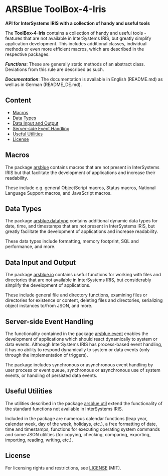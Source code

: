 # ARSBlue ToolBox-4-Iris

**API for InterSystems IRIS with a collection of handy and useful tools**

The **ToolBox-4-Iris** contains a collection of handy and useful tools - features that are not available in InterSystems IRIS, but greatly simplify application development. This includes additional classes, individual methods or even more efficient macros, which are described in the respective packages.

**_Functions_**: These are generally static methods of an abstract class. Deviations from this rule are described as such.

**_Documentation_**: The documentation is available in English (README.md) as well as in German (README_DE.md).

## Content

- [Macros](#macros)
- [Data Types](#data-types)
- [Data Input and Output](#data-input-and-output)
- [Server-side Event Handling](#server-side-event-handling)
- [Useful Utilities](#useful-utilities)
- [License](#license)

## Macros

The package [arsblue](./arsblue) contains macros that are not present in InterSystems IRIS but that facilitate the development of applications and increase their readability.

These include e.g. general ObjectScript macros, Status macros, National Language Support macros, and JavaScript macros.

## Data Types

The package [arsblue.datatype](./arsblue/datatype) contains additional dynamic data types for date, time, and timestamps that are not present in InterSystems IRIS, but greatly facilitate the development of applications and increase readability.

These data types include formatting, memory footprint, SQL and performance, and more.

## Data Input and Output

The package [arsblue.io](./arsblue/io) contains useful functions for working with files and directories that are not available in InterSystems IRIS, but considerably simplify the development of applications.

These include general file and directory functions, examining files or directories for existence or content, deleting files and directories, serializing object instances to/from JSON, and more.

## Server-side Event Handling

The functionality contained in the package [arsblue.event](./arsblue/event) enables the development of applications which should react dynamically to system or data events. Although InterSystems IRIS has process-based event handling, it has no ability to respond dynamically to system or data events (only through the implementation of triggers).

The package includes synchronous or asynchronous event handling by user process or event queue, synchronous or asynchronous use of system events, or handling of persisted data events.

## Useful Utilities

The utilities described in the package [arsblue.util](./arsblue/util) extend the functionality of the standard functions not available in InterSystems IRIS.

Included in the package are numerous calendar functions (leap year, calendar week, day of the week, holidays, etc.), a free formatting of date, time and timestamps, functions for executing operating system commands and some JSON utilities (for copying, checking, comparing, exporting, importing, reading, writing, etc.).

## License ##

For licensing rights and restrictions, see [LICENSE](./LICENSE) (MIT).
